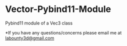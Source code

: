 # Vector-Pybind11-Module
Pybind11 module of a Vec3 class

*If you have any questions/concerns please email me at labounty3d@gmail.com
